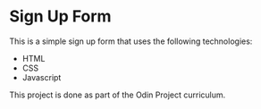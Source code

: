 # Sign Up Form

This is a simple sign up form that uses the following technologies:
* HTML
* CSS
* Javascript

This project is done as part of the Odin Project curriculum.